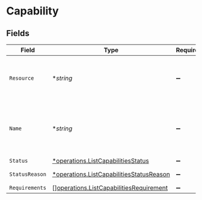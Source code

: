 # Capability


## Fields

| Field                                                                                               | Type                                                                                                | Required                                                                                            | Description                                                                                         | Example                                                                                             |
| --------------------------------------------------------------------------------------------------- | --------------------------------------------------------------------------------------------------- | --------------------------------------------------------------------------------------------------- | --------------------------------------------------------------------------------------------------- | --------------------------------------------------------------------------------------------------- |
| `Resource`                                                                                          | **string*                                                                                           | :heavy_minus_sign:                                                                                  | Always the word `capability` for this resource type.                                                | capability                                                                                          |
| `Name`                                                                                              | **string*                                                                                           | :heavy_minus_sign:                                                                                  | A unique name for this capability like `payments` / `settlements`.                                  | payments                                                                                            |
| `Status`                                                                                            | [*operations.ListCapabilitiesStatus](../../models/operations/listcapabilitiesstatus.md)             | :heavy_minus_sign:                                                                                  | N/A                                                                                                 | pending                                                                                             |
| `StatusReason`                                                                                      | [*operations.ListCapabilitiesStatusReason](../../models/operations/listcapabilitiesstatusreason.md) | :heavy_minus_sign:                                                                                  | N/A                                                                                                 | requirement-past-due                                                                                |
| `Requirements`                                                                                      | [][operations.ListCapabilitiesRequirement](../../models/operations/listcapabilitiesrequirement.md)  | :heavy_minus_sign:                                                                                  | N/A                                                                                                 |                                                                                                     |